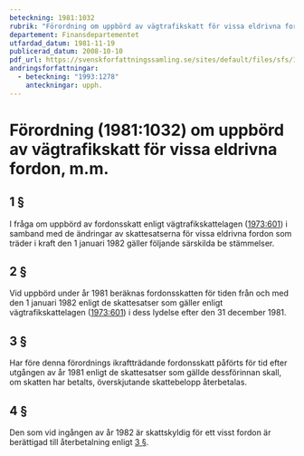 ```yaml
---
beteckning: 1981:1032
rubrik: "Förordning om uppbörd av vägtrafikskatt för vissa eldrivna fordon, m.m."
departement: Finansdepartementet
utfardad_datum: 1981-11-19
publicerad_datum: 2008-10-10
pdf_url: https://svenskforfattningssamling.se/sites/default/files/sfs/1981-11/SFS1981-1032.pdf
andringsforfattningar:
  - beteckning: "1993:1278"
    anteckningar: upph.
---
```


# Förordning (1981:1032) om uppbörd av vägtrafikskatt för vissa eldrivna fordon, m.m.

## 1 §

I fråga om uppbörd av fordonsskatt enligt vägtrafikskattelagen ([1973:601](https://selex.se/eli/sfs/1973/601)) i samband med de ändringar av skattesatserna för vissa eldrivna fordon som träder i kraft den 1 januari 1982 gäller följande särskilda be stämmelser.

## 2 §

Vid uppbörd under år 1981 beräknas fordonsskatten för tiden från och med den 1 januari 1982 enligt de skattesatser som gäller enligt vägtrafikskattelagen ([1973:601](https://selex.se/eli/sfs/1973/601)) i dess lydelse efter den 31 december 1981.

## 3 §

Har före denna förordnings ikraftträdande fordonsskatt påförts för tid efter utgången av år 1981 enligt de skattesatser som gällde dessförinnan skall, om skatten har betalts, överskjutande skattebelopp återbetalas.

## 4 §

Den som vid ingången av år 1982 är skattskyldig för ett visst fordon är berättigad till återbetalning enligt [3 §](#3).